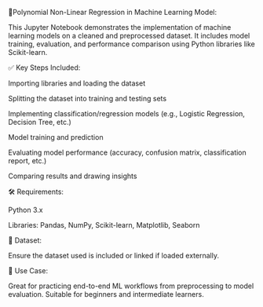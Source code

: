 🤖Polynomial Non-Linear Regression in Machine Learning Model:

This Jupyter Notebook demonstrates the implementation of machine learning models on a cleaned and preprocessed dataset. It includes model training, evaluation, and performance comparison using Python libraries like Scikit-learn.

✅ Key Steps Included:

Importing libraries and loading the dataset

Splitting the dataset into training and testing sets

Implementing classification/regression models (e.g., Logistic Regression, Decision Tree, etc.)

Model training and prediction

Evaluating model performance (accuracy, confusion matrix, classification report, etc.)

Comparing results and drawing insights

🛠 Requirements:

Python 3.x

Libraries: Pandas, NumPy, Scikit-learn, Matplotlib, Seaborn

📁 Dataset:

Ensure the dataset used is included or linked if loaded externally.

🎯 Use Case:

Great for practicing end-to-end ML workflows from preprocessing to model evaluation. Suitable for beginners and intermediate learners.
